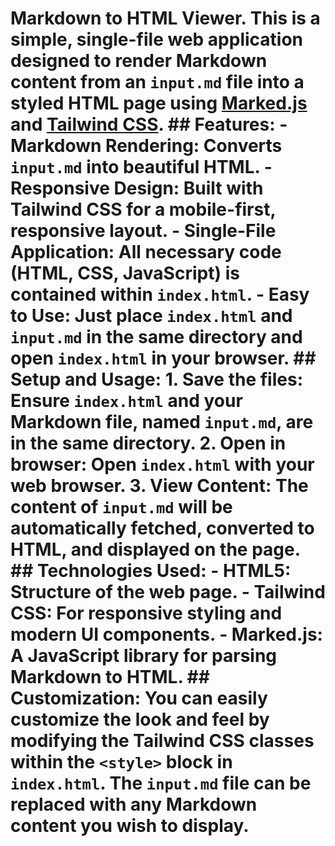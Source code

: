 # Markdown to HTML Viewer. This is a simple, single-file web application designed to render Markdown content from an `input.md` file into a styled HTML page using [Marked.js](https://marked.js.org/) and [Tailwind CSS](https://tailwindcss.com/). ## Features: - **Markdown Rendering**: Converts `input.md` into beautiful HTML. - **Responsive Design**: Built with Tailwind CSS for a mobile-first, responsive layout. - **Single-File Application**: All necessary code (HTML, CSS, JavaScript) is contained within `index.html`. - **Easy to Use**: Just place `index.html` and `input.md` in the same directory and open `index.html` in your browser. ## Setup and Usage: 1. **Save the files**: Ensure `index.html` and your Markdown file, named `input.md`, are in the same directory. 2. **Open in browser**: Open `index.html` with your web browser. 3. **View Content**: The content of `input.md` will be automatically fetched, converted to HTML, and displayed on the page. ## Technologies Used: - **HTML5**: Structure of the web page. - **Tailwind CSS**: For responsive styling and modern UI components. - **Marked.js**: A JavaScript library for parsing Markdown to HTML. ## Customization: You can easily customize the look and feel by modifying the Tailwind CSS classes within the `<style>` block in `index.html`. The `input.md` file can be replaced with any Markdown content you wish to display.
